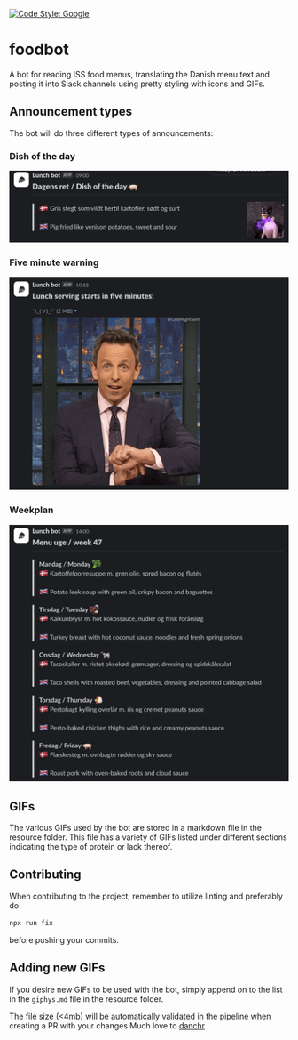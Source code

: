 [![Code Style: Google](https://img.shields.io/badge/code%20style-google-blueviolet.svg)](https://github.com/google/gts)

# foodbot

A bot for reading ISS food menus, translating the Danish menu text and posting it into Slack channels using pretty styling with icons and GIFs.

## Announcement types

The bot will do three different types of announcements:

### Dish of the day

![Dish of the day](/resource/dish_of_the_day.png)

### Five minute warning

![Five minute warning](/resource/five_min_warning.png)

### Weekplan

![Weekplan](/resource/weekplan.png)

## GIFs

The various GIFs used by the bot are stored in a markdown file in the resource folder. This file has a variety of GIFs listed under different sections indicating the type of protein or lack thereof.

## Contributing

When contributing to the project, remember to utilize linting and preferably do
```sh
npx run fix
```
before pushing your commits.

## Adding new GIFs

If you desire new GIFs to be used with the bot, simply append on to the list in the `giphys.md` file in the resource folder.

The file size (<4mb) will be automatically validated in the pipeline when creating a PR with your changes Much love to [danchr](https://github.com/danchr)

